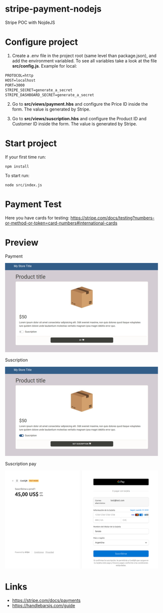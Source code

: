 # stripe-payment-nodejs
Stripe POC with NojdeJS

# Configure project

1) Create a .env file in the project root (same level than package.json), and add the environment variabled. To see all variables take a look at the file **src/config.js**.
Example for local:
```
PROTOCOL=http
HOST=localhost
PORT=3000
STRIPE_SECRET=generate_a_secret
STRIPE_DASHBOARD_SECRET=generate_a_secret
```
2) Go to **src/views/payment.hbs** and configure the Price ID inside the form. The value is generated by Stripe.

3) Go to **src/views/suscription.hbs** and configure the Product ID and Customer ID inside the form. The value is generated by Stripe.

# Start project

If your first time run:
```
npm install
```

To start run:
```
node src/index.js
```

# Payment Test

Here you have cards for testing:
https://stripe.com/docs/testing?numbers-or-method-or-token=card-numbers#international-cards

# Preview

Payment

![img1](https://github.com/fmalessio/stripe-payment-nodejs/blob/main/preview/img1.png?raw=true)

Suscription

![img2](https://github.com/fmalessio/stripe-payment-nodejs/blob/main/preview/img2.png?raw=true)

Suscription pay

![img3](https://github.com/fmalessio/stripe-payment-nodejs/blob/main/preview/img3.png?raw=true)

# Links

- https://stripe.com/docs/payments
- https://handlebarsjs.com/guide